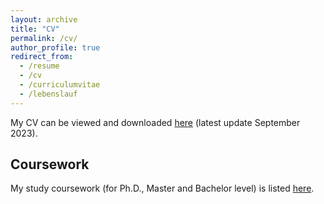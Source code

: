 ```yaml
---
layout: archive
title: "CV"
permalink: /cv/
author_profile: true
redirect_from:
  - /resume
  - /cv
  - /curriculumvitae
  - /lebenslauf
---
```


<!--- <iframe src="/files/pdf/cv/CV_DanielGedon_2309.pdf" width="50%" height="500" frameborder="no" border="0" marginwidth="0" marginheight="0"></iframe> -->
My CV can be viewed and downloaded [here](/files/pdf/cv/CV_DanielGedon_2309.pdf) (latest update September 2023).

## Coursework

My study coursework (for Ph.D., Master and Bachelor level) is listed [here](/cv/coursework).


